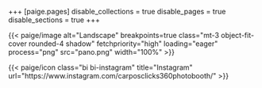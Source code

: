 +++
[paige.pages]
disable_collections = true
disable_pages = true
disable_sections = true
+++

{{< paige/image alt="Landscape" breakpoints=true class="mt-3 object-fit-cover rounded-4 shadow" fetchpriority="high" loading="eager" process="png" src="pano.png" width="100%" >}}

<!-- <h1 class="fw-bold h1 text-center" style="margin-top: 2rem">An advanced Hugo theme</h1>

<div class="container-fluid">
    <div class="justify-content-center row">
        <div class="col col-auto col-lg-8 px-0">
            <p class="lead mb-0 text-center">Paige is designed to put your content front and center, avoiding the typical clutter. The look is seamless and smooth, scalable and readable, portable and efficient. The layout is minimal and responsive, using verticality and white space to delineate and highlight each part of the page. The implementation is flexible and extensible. It’s a versatile canvas that serves most needs.</p>
        </div>
    </div>
</div> -->

<div class="column-gap-3 d-flex display-6 justify-content-center">
    {{< paige/icon class="bi bi-instagram" title="Instagram" url="https://www.instagram.com/carposclicks360photobooth/" >}}
</div>
